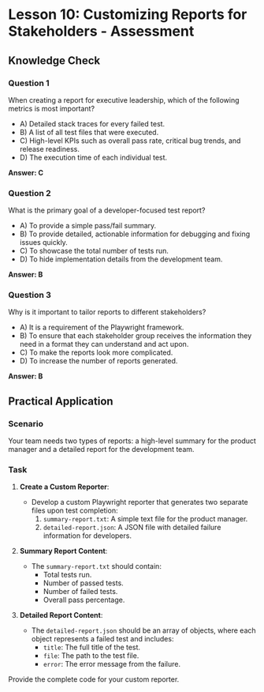 # Lesson 10: Customizing Reports for Stakeholders - Assessment

## Knowledge Check

### Question 1
When creating a report for executive leadership, which of the following metrics is most important?
- A) Detailed stack traces for every failed test.
- B) A list of all test files that were executed.
- C) High-level KPIs such as overall pass rate, critical bug trends, and release readiness.
- D) The execution time of each individual test.

**Answer: C**

### Question 2
What is the primary goal of a developer-focused test report?
- A) To provide a simple pass/fail summary.
- B) To provide detailed, actionable information for debugging and fixing issues quickly.
- C) To showcase the total number of tests run.
- D) To hide implementation details from the development team.

**Answer: B**

### Question 3
Why is it important to tailor reports to different stakeholders?
- A) It is a requirement of the Playwright framework.
- B) To ensure that each stakeholder group receives the information they need in a format they can understand and act upon.
- C) To make the reports look more complicated.
- D) To increase the number of reports generated.

**Answer: B**

## Practical Application

### Scenario
Your team needs two types of reports: a high-level summary for the product manager and a detailed report for the development team.

### Task
1.  **Create a Custom Reporter**:
    -   Develop a custom Playwright reporter that generates two separate files upon test completion:
        1.  `summary-report.txt`: A simple text file for the product manager.
        2.  `detailed-report.json`: A JSON file with detailed failure information for developers.

2.  **Summary Report Content**:
    -   The `summary-report.txt` should contain:
        -   Total tests run.
        -   Number of passed tests.
        -   Number of failed tests.
        -   Overall pass percentage.

3.  **Detailed Report Content**:
    -   The `detailed-report.json` should be an array of objects, where each object represents a failed test and includes:
        -   `title`: The full title of the test.
        -   `file`: The path to the test file.
        -   `error`: The error message from the failure.

Provide the complete code for your custom reporter.